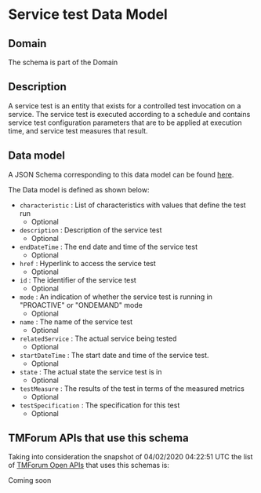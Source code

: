 # Service test Data Model

## Domain

The  schema is part of the  Domain

## Description

A service test is an entity that exists for a controlled test invocation on a service. The service 
test is executed according to a schedule and contains service test configuration parameters that are to be 
applied at execution time, and service test measures that result.

## Data model

A JSON Schema corresponding to this data model can be found
[here](https://github.com/tmforum-rand/schemas/blob/candidates/Service/ServiceTest.schema.json).

The Data model is defined as shown below:
- `characteristic` : List of characteristics with values that define the test run
  - Optional
- `description` : Description of the service test
  - Optional
- `endDateTime` : The end date and time of the service test
  - Optional
- `href` : Hyperlink to access the service test
  - Optional
- `id` : The identifier of the service test
  - Optional
- `mode` : An indication of whether the service test is running in 
&quot;PROACTIVE&quot; or &quot;ONDEMAND&quot; mode
  - Optional
- `name` : The name of the service test
  - Optional
- `relatedService` : The actual service being tested
  - Optional
- `startDateTime` : The start date and time of the service test.
  - Optional
- `state` : The actual state the service test is in
  - Optional
- `testMeasure` : The results of the test in terms of the measured metrics
  - Optional
- `testSpecification` : The specification for this test
  - Optional




## TMForum APIs that use this schema

Taking into consideration the snapshot of 04/02/2020 04:22:51 UTC the list of [TMForum Open APIs](https://www.tmforum.org/open-apis/) that uses this schemas is:

Coming soon